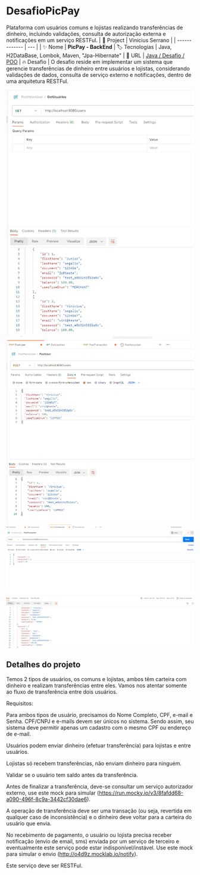 # DesafioPicPay

Plataforma com usuários comuns e lojistas realizando transferências de dinheiro, incluindo validações, consulta de autorização externa e notificações em um serviço RESTFul.
| 💾 Project | Vinicius Serrano    |
| -------------  | --- |
| :sparkles: Nome        | **PicPay - BackEnd**
| :label: Tecnologias | Java, H2DataBase, Lombok, Maven, "Jpa-Hibernate"
| :rocket: URL         | [Java / Desafio / POO](https://github.com/viniciusserrano/Projeto-DesafioPicPayBackEnd)
| :fire: Desafio     | O desafio reside em implementar um sistema que gerencie transferências de dinheiro entre usuários e lojistas, considerando validações de dados, consulta de serviço externo e notificações, dentro de uma arquitetura RESTFul.

<!-- Inserir imagem com a #vitrinedev ao final do link -->
![](getUser.png#vitrinedev)
<br>
![](postUser.png#vitrinedev)
<br>
![](Posttransaction.png#vitrinedev)

## Detalhes do projeto

Temos 2 tipos de usuários, os comuns e lojistas, ambos têm carteira com dinheiro e realizam transferências entre eles. Vamos nos atentar somente ao fluxo de transferência entre dois usuários.

Requisitos:

Para ambos tipos de usuário, precisamos do Nome Completo, CPF, e-mail e Senha. CPF/CNPJ e e-mails devem ser únicos no sistema. Sendo assim, seu sistema deve permitir apenas um cadastro com o mesmo CPF ou endereço de e-mail.

Usuários podem enviar dinheiro (efetuar transferência) para lojistas e entre usuários.

Lojistas só recebem transferências, não enviam dinheiro para ninguém.

Validar se o usuário tem saldo antes da transferência.

Antes de finalizar a transferência, deve-se consultar um serviço autorizador externo, use este mock para simular (https://run.mocky.io/v3/8fafdd68-a090-496f-8c9a-3442cf30dae6).

A operação de transferência deve ser uma transação (ou seja, revertida em qualquer caso de inconsistência) e o dinheiro deve voltar para a carteira do usuário que envia.

No recebimento de pagamento, o usuário ou lojista precisa receber notificação (envio de email, sms) enviada por um serviço de terceiro e eventualmente este serviço pode estar indisponível/instável. Use este mock para simular o envio (http://o4d9z.mocklab.io/notify).

Este serviço deve ser RESTFul.
